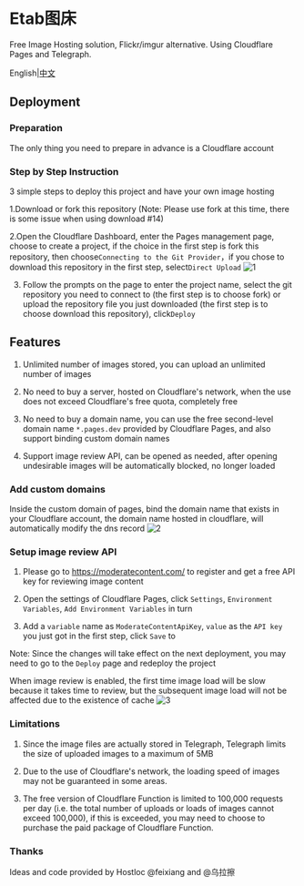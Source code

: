 # Etab图床
Free Image Hosting solution, Flickr/imgur alternative. Using Cloudflare Pages and Telegraph.

English|[中文](readme-zh.md)

## Deployment

### Preparation
The only thing you need to prepare in advance is a Cloudflare account

### Step by Step Instruction
3 simple steps to deploy this project and have your own image hosting

1.Download or fork this repository (Note: Please use fork at this time, there is some issue when using download #14)

2.Open the Cloudflare Dashboard, enter the Pages management page, choose to create a project, if the choice in the first step is fork this repository, then choose`Connecting to the Git Provider`，if you chose to download this repository in the first step, select`Direct Upload`
![1](https://Etab图床.pages.dev/file/8d4ef9b7761a25821d9c2.png)

3. Follow the prompts on the page to enter the project name, select the git repository you need to connect to (the first step is to choose fork) or upload the repository file you just downloaded (the first step is to choose download this repository), click`Deploy`

## Features
1. Unlimited number of images stored, you can upload an unlimited number of images

2. No need to buy a server, hosted on Cloudflare's network, when the use does not exceed Cloudflare's free quota, completely free

3. No need to buy a domain name, you can use the free second-level domain name `*.pages.dev` provided by Cloudflare Pages, and also support binding custom domain names

4. Support image review API, can be opened as needed, after opening undesirable images will be automatically blocked, no longer loaded

### Add custom domains
Inside the custom domain of pages, bind the domain name that exists in your Cloudflare account, the domain name hosted in cloudflare, will automatically modify the dns record
![2](https://Etab图床.pages.dev/file/29546e3a7465a01281ee2.png)

### Setup image review API
1. Please go to https://moderatecontent.com/ to register and get a free API key for reviewing image content

2. Open the settings of Cloudflare Pages, click `Settings`, `Environment Variables`, `Add Environment Variables` in turn

3. Add a `variable` name as `ModerateContentApiKey`, `value` as the `API key` you just got in the first step, click `Save` to

Note: Since the changes will take effect on the next deployment, you may need to go to the `Deploy` page and redeploy the project

When image review is enabled, the first time image load will be slow because it takes time to review, but the subsequent image load will not be affected due to the existence of cache
![3](https://Etab图床.pages.dev/file/bae511fb116b034ef9c14.png)

### Limitations
1. Since the image files are actually stored in Telegraph, Telegraph limits the size of uploaded images to a maximum of 5MB

2. Due to the use of Cloudflare's network, the loading speed of images may not be guaranteed in some areas.

3. The free version of Cloudflare Function is limited to 100,000 requests per day (i.e. the total number of uploads or loads of images cannot exceed 100,000), if this is exceeded, you may need to choose to purchase the paid package of Cloudflare Function.

### Thanks
Ideas and code provided by Hostloc @feixiang and @乌拉擦




